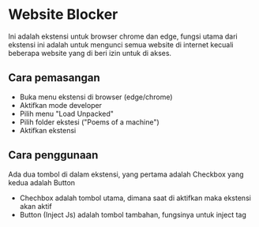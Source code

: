 
# Website Blocker

Ini adalah ekstensi untuk browser chrome dan edge, fungsi utama dari ekstensi ini adalah untuk mengunci semua website di internet kecuali beberapa website yang di beri izin untuk di akses. 


## Cara pemasangan

- Buka menu ekstensi di browser (edge/chrome) 
- Aktifkan mode developer
- Pilih menu "Load Unpacked"
- Pilih folder ekstesi ("Poems of a machine")
- Aktifkan ekstensi

## Cara penggunaan
Ada dua tombol di dalam ekstensi, yang pertama adalah Checkbox yang kedua adalah Button

- Chechbox adalah tombol utama, dimana saat di aktifkan maka ekstensi akan aktif
- Button (Inject Js) adalah tombol tambahan, fungsinya untuk inject tag <script> kedalam html web yang sedang kita kunjungi, isi dari <script> yang di inject adalah event listener yang mendeteksi status blur pada window
## Mengatur akses web

Di dalam file content.js ada kode berikut, masukan nama domain dari web yang di izinkan untuk di buka saat ekstensi aktif.

Untuk mengecek nama domain web kalian bisa gunakan kode berikut di console. 
```javascript
window.location.hostname
```
Ubah isi dari "allowedDomains"     
contoh : ['github.com', 'youtube.com', 'google.com']
```javascript
function applyBlocking(blockingEnabled) {
  const allowedDomains = ['github.com'];
  const currentDomain = window.location.hostname;

  if (!allowedDomains.includes(currentDomain) && blockingEnabled) {
    document.documentElement.innerHTML = '';
  } 
}
```

## Mengatur popup error dan trigger
Di dalam fungsi "handleVisibilityChange()" kalian dapat mengatur tampilan dari halaman erorr.
```javascript
        function handleVisibilityChange() {
          if (document.hidden) {
            /* Bagian yang dapat di rubah
            document.body.innerHTML = '';
            alert('Page content deleted');
            document.documentElement.style.backgroundColor = "red";
            document.documentElement.style.fontSize = "100px";
            document.body.innerHTML = 'Error ronin is not responding, currently Dancing in the room Number 10884';
            */
            deg=setTimeout(check,2000);
          } else {
            if (deg) {
              clearTimeout(deg);
            }
          }
        }
```
Kalian juga dapat mengubah trigger dari popup error dengan mengubah parameter dari if statement
```javascript
//contoh 1
if (document.hidden)

//contoh 2
if (window.onblur)

/*
Alasan aku menggunakan document.hidden adalah karena tidak terpengaruh oleh iframe
*/
```


## Authors

- [@Ifarra](https://www.github.com/Ifarra)

